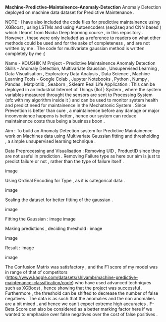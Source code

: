 **Machine-Predictive-Maintainence-Anomaly-Detection**
Anomaly Detection deployed on machine data dataset for Predictive Maintenance .

NOTE : I have also included the code files for predictive maintainence using XGBoost , using LSTMs and using Autoencoders (seq2seq and CNN based ) which I learnt from Nvidia Deep learning course , in this repository . However , these were only included as a reference to readers on what other methods could be used and for the sake of completeness , and are not written by me . The code for multivariate gaussian method is written completely by me :)

Name - KOUSHIK M
Project - Predictive Maintainence Anomaly Detection
Skills - Anomaly Detection, Multivariate Gaussian , Unsupervised Learning , Data Visualisation , Exploratory Data Analysis , Data Science , Machine Learning
Tools - Google Colab , Jupyter Notebooks , Python , Numpy , Pandas , Matplotlib , Seaborn , Sklearn
Real Life Application :
This can be deployed in an Industrial Internet of Things (IIoT) System , where the system variables measured throught the sensors are sent to Processing System (ofc with my algorithm inside it ) and can be used to monitor system health and predict need for maintainence in the Mechatronic System . Since Prevention is better than cure , a maintainence before any damage or major inconvenience happens is better , hence our system can reduce maintainence costs thus being a business boon .

Aim :
To build an Anomaly Detection system for Predictive Maintainence work on Machines data using Multivariate Gaussian fitting and thresholding , a simple unsupervised learning technique .

Data Preprocessing and Visualisation :
Removing UID , ProductID since they are not useful in prediction . Removing Failure type as here our aim is just to predict failure or not , rather than the type of failure itself .

image

Using Ordinal Encoding for Type , as it is categorical data .

image

Scaling the dataset for better fitting of the gaussian .

image

Fitting the Gaussian :
image image

Making predictions , deciding threshold :
image

image

Result :
image

image

The Confusion Matrix was satisfactory , and the F1 score of my model was in range of that of competitors (https://www.kaggle.com/datasets/shivamb/machine-predictive-maintenance-classification/code) who have used advanced techniques such as XGBoost , hence showing that the project was successful . Furthermore , the threshold can be shifted to decrease the number of false negatives . The data is as such that the anomalies and the non anomalies are a bit mixed , and hence we can't expect extreme high accuracies . F-Beta Score can also be considered as a better marking factor here if we wanted to emphasise over false negatives over the cost of false positives .
